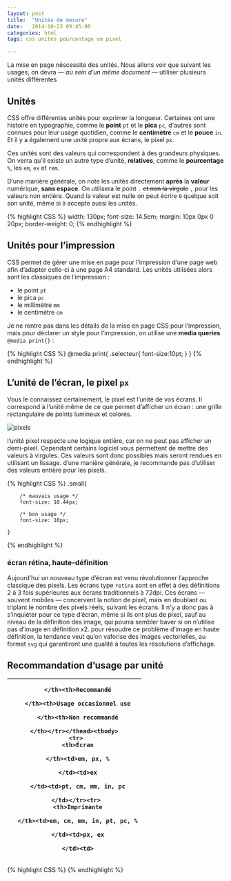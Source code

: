 ```yaml
---
layout: post
title:  "Unités de mesure"
date:   2014-10-23 09:45:00
categories: html
tags: css unites pourcentage em pixel

---
```


La mise en page néscessite des unités. Nous allons voir que suivant les usages,
on devra — *au sein d’un même document* — utiliser plusieurs unités différentes

## Unités


CSS offre différentes unités pour exprimer la longueur.
Certaines ont une histoire en typographie, comme le **point** `pt` et le **pica** `pc`,
d'autres sont connues pour leur usage quotidien, comme le **centimètre** `cm` et le **pouce** `in`.
Et il y a également une unité propre aux écrans, le pixel `px`.

Ces unités sont des valeurs qui correspondent à des grandeurs physiques.
On verra qu’il existe un autre type d’unité, **relatives**, comme le **pourcentage** `%`, les `em`, `ex` et `rem`.

D’une manière générale, on note les unités directement **après** la **valeur** numérique,
**sans espace**. On utilisera le point `.` <del>et non la virgule</del> `,` pour les valeurs non entière.
Quand la valeur est nulle on peut écrire `0` quelque soit son unité, même si `0` accepte aussi les unités.

{% highlight CSS %}
width: 130px;
font-size: 14.5em;
margin: 10px 0px 0 20px;
border-weight: 0;
{% endhighlight %}

## Unités pour l’impression

CSS permet de gérer une mise en page pour l’impression d’une page web
afin d’adapter celle-ci à une page A4 standard.
Les unités utilisées alors sont les classiques de l’impression :

 - le point `pt`
 - le pica `pc`
 - le millimètre `mm`
 - le centimètre `cm`

Je ne rentre pas dans les détails de la mise en page CSS pour l’impression,
mais pour déclarer un style pour l’impression, on utilise une **media queries** `@media print{}` :

{% highlight CSS %}
@media print{
	.selecteur{
		font-size:10pt;
	}
}
{% endhighlight %}


## L’unité de l’écran, le pixel `px`

Vous le connaissez certainement, le pixel est l’unité de vos écrans. Il correspond à l’unité même de ce que permet d’afficher un écran :
une grille rectangulaire de points lumineux et colorés.

<img src="/3dvg-web/images/pixels.jpg" alt="pixels" />

l’unité pixel respecte une logique entière, car on ne peut pas afficher un demi-pixel.
Cependant certains logiciel vous permettent de mettre des valeurs à virgules.
Ces valeurs sont donc possibles
mais seront rendues en utilisant un lissage.
d’une manière générale, je recommande pas d’utiliser des valeurs entière pour les pixels.

{% highlight CSS %}
	.small{

		/* mauvais usage */
		font-size: 10.44px;

		/* bon usage */
		font-size: 10px;

	}
{% endhighlight %}

### écran rétina, haute-définition

Aujourd’hui un nouveau type d’écran est venu révolutionner l’approche classique des pixels.
Les écrans type `retina` sont en effet à des définitions 2 à 3 fois supérieures aux écrans traditionnels à 72dpi.
Ces écrans — souvent mobiles — concervent la notion de pixel, mais en doublant ou triplant le nombre des pixels réels, suivant les écrans.
Il n'y a donc pas à s’inquiéter pour ce type d’écran, même si ils ont plus de pixel, sauf au niveau de la définition des image,
qui pourra sembler baver si on n’utilise pas d’image en définition x2.
pour résoudre ce problème d’image en haute définition, la tendance veut qu’on vaforise des images vectorielles,
au format `svg` qui garantiront une qualité à toutes les résolutions d’affichage.

## Recommandation d’usage par unité

<table width="100%"><colgroup><col><col><col><col>
    </colgroup><thead>
     <tr>
      <th>

      </th><th>Recommandé

      </th><th>Usage occasionnel use

      </th><th>Non recommandé

    </th></tr></thead><tbody>
     <tr>
      <th>Écran

      </th><td>em, px, %

      </td><td>ex

      </td><td>pt, cm, mm, in, pc

     </td></tr><tr>
      <th>Imprimante

      </th><td>em, cm, mm, in, pt, pc, %

      </td><td>px, ex

      </td><td>
   </td></tr></tbody></table>

{% highlight CSS %}
{% endhighlight %}
